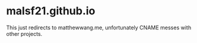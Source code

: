 # malsf21.github.io
This just redirects to matthewwang.me, unfortunately CNAME messes with other projects.

